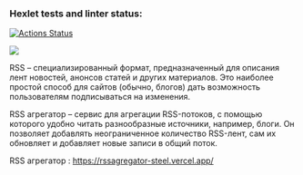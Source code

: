 ### Hexlet tests and linter status:
[![Actions Status](https://github.com/qqqrqq/frontend-project-lvl3/workflows/hexlet-check/badge.svg)](https://github.com/qqqrqq/frontend-project-lvl3/actions)


<a href="https://codeclimate.com/github/qqqrqq/frontend-project-lvl3/maintainability"><img src="https://api.codeclimate.com/v1/badges/33a74da866ea00815ad8/maintainability" /></a>

RSS – специализированный формат, предназначенный для описания лент новостей, анонсов статей и других материалов. Это наиболее простой способ для сайтов (обычно, блогов) дать возможность пользователям подписываться на изменения.

RSS агрегатор – сервис для агрегации RSS-потоков, с помощью которого удобно читать разнообразные источники, например, блоги. Он позволяет добавлять неограниченное количество RSS-лент, сам их обновляет и добавляет новые записи в общий поток.

RSS агрегатор : https://rssagregator-steel.vercel.app/